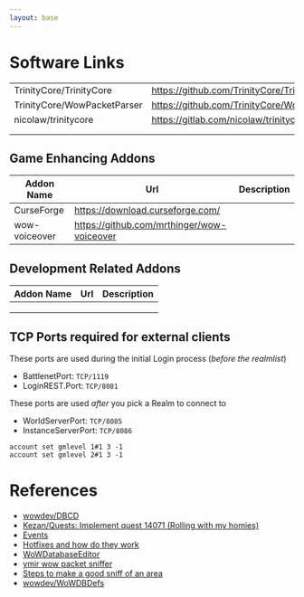```yaml
---
layout: base
---
```


# Software Links

| | | |
|-|-|-|
| TrinityCore/TrinityCore | https://github.com/TrinityCore/TrinityCore | |
| TrinityCore/WowPacketParser | https://github.com/TrinityCore/WowPacketParser | |
| nicolaw/trinitycore | https://gitlab.com/nicolaw/trinitycore | |
| | | |
| | | |


## Game Enhancing Addons

| Addon Name | Url | Description |
|-|-|-|
| CurseForge | https://download.curseforge.com/ | |
| wow-voiceover | https://github.com/mrthinger/wow-voiceover | |

## Development Related Addons

| Addon Name | Url | Description |
|-|-|-|
| | | |
| | | |
| | | |

## TCP Ports required for external clients

These ports are used during the initial Login process (_before the realmlist_)
* BattlenetPort: `TCP/1119`
* LoginREST.Port: `TCP/8081`

These ports are used _after_ you pick a Realm to connect to
* WorldServerPort: `TCP/8085`
* InstanceServerPort: `TCP/8086`

```
account set gmlevel 1#1 3 -1
account set gmlevel 2#1 3 -1
```

# References

* [wowdev/DBCD](https://github.com/wowdev/DBCD)
* [Kezan/Quests: Implement quest 14071 (Rolling with my homies)](https://github.com/TrinityCore/TrinityCore/pull/28253/commits/e4bd0c46af7536bc7249594bb1c5bfe6bdfede23)
* [Events](https://wowpedia.fandom.com/wiki/Events)
* [Hotfixes and how do they work](https://talk.trinitycore.org/t/hotfixes-and-how-do-they-work/31325)
* [WoWDatabaseEditor](https://github.com/BAndysc/WoWDatabaseEditor)
* [ymir wow packet sniffer](https://github.com/TrinityCore/ymir)
* [Steps to make a good sniff of an area](https://gist.github.com/Subv/c3498b5e952c5c978bcf)
* [wowdev/WoWDBDefs](https://github.com/wowdev/WoWDBDefs)
